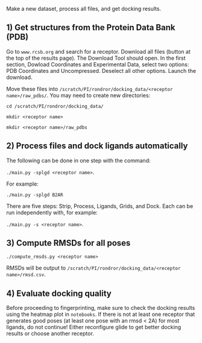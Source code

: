 Make a new dataset, process all files, and get docking results.

## 1) Get structures from the Protein Data Bank (PDB)

Go to `www.rcsb.org` and search for a receptor. Download all files (button at the top of the results page). The Download Tool should open. In the first section, Dowload Coordinates and Experimental Data, select two options: PDB Coordinates and Uncompressed. Deselect all other options. Launch the download.

Move these files into `/scratch/PI/rondror/docking_data/<receptor name>/raw_pdbs/`. You may need to create new directories:

`cd /scratch/PI/rondror/docking_data/`

`mkdir <receptor name>`

`mkdir <receptor name>/raw_pdbs`

## 2) Process files and dock ligands automatically

The following can be done in one step with the command:

`./main.py -splgd <receptor name>`.

For example:

`./main.py -splgd B2AR`

There are five steps: Strip, Process, Ligands, Grids, and Dock. Each can be run independently with, for example:

`./main.py -s <receptor name>`.

## 3) Compute RMSDs for all poses

`./compute_rmsds.py <receptor name>`

RMSDs will be output to `/scratch/PI/rondror/docking_data/<receptor name>/rmsd.csv`.

## 4) Evaluate docking quality

Before proceeding to fingerprinting, make sure to check the docking results using the heatmap plot in `notebooks`. If there is not at least one receptor that generates good poses (at least one pose with an rmsd < 2A) for most ligands, do not continue! Either reconfigure glide to get better docking results or choose another receptor.
